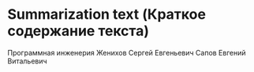 # Summarization text (Краткое содержание текста)

Программная инженерия
Женихов Сергей Евгеньевич
Сапов Евгений Витальевич
